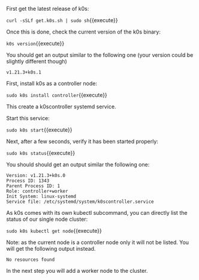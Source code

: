 First get the latest release of k0s:

`curl -sSLf get.k0s.sh | sudo sh`{{execute}}

Once this is done, check the current version of the k0s binary:

`k0s version`{{execute}}

You should get an output similar to the following one (your version could be slightly different though)

```
v1.21.3+k0s.1
```

First, install k0s as a controller node:

`sudo k0s install controller`{{execute}}

This create a k0scontroller systemd service.

Start this service:

`sudo k0s start`{{execute}}

Next, after a few seconds, verify it has been started properly:

`sudo k0s status`{{execute}}

You should should get an output similar the following one:

```
Version: v1.21.3+k0s.0
Process ID: 1343
Parent Process ID: 1
Role: controller+worker
Init System: linux-systemd
Service file: /etc/systemd/system/k0scontroller.service
```

As k0s comes with its own kubectl subcommand, you can directly list the status of our single node cluster:

`sudo k0s kubectl get node`{{execute}}

Note: as the current node is a controller node only it will not be listed. You will get the following output instead.

```
No resources found
```

In the next step you will add a worker node to the cluster.

